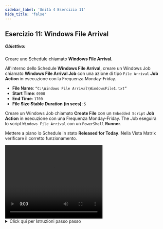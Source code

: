 ```yaml
---
sidebar_label: 'Unità 4 Esercizio 11'
hide_title: 'false'
---
```


## Esercizio 11: Windows File Arrival

##### Obiettivo:

Creare uno Schedule chiamato **Windows File Arrival**. 

All'interno dello Schedule **Windows File Arrival**, creare un Windows Job chiamato **Windows File Arrival Job** con una azione di tipo ```File Arrival``` **Job Action** in esecuzione con la Frequenza Monday-Friday.

* **File Name**: ```“C:\Windows File Arrival\WindowsFile1.txt”```
* **Start Time**: ```0900```
* **End Time**: ```1700```
* **File Size Stable Duration (in secs)**: ```5```

Creare un Windows Job chiamato **Create File** con un ```Embedded Script``` **Job Action** in esecuzione con una Frequenza Monday-Friday. The Job eseguirà lo script ```Windows_File_Arrival``` con un ```PowerShell``` **Runner**.

Mettere a piano lo Schedule in stato **Released for Today**. Nella Vista Matrix verificare il corretto funzionamento.


<div>
<video width="320" height="240" controls>
  <source src="videobasic/U4E11.mp4" type="video/mp4"></source>
Your browser does not support the video tag.
</video>
</div>

<details>

<summary>Click qui per Istruzioni passo passo</summary>

1. Aggiungere un nuovo **Schedule** chiamato **Windows File Arrival**, aggiungere **Documentation** ed usare i valori di default per lo Schedule.
2. Nel **Job Master** aggiungere un nuovo Job allo Schedule **Windows File Arrival**.
	* **Name**: Windows File Arrival Job
	* **Job Type**: ```Windows```
	* **Primary Machine**: ```SMATraining```
	* **Job Action**: ```File Arrival```
	* **User ID**: ```SMATRAINING\SMAUSER```
	* **File Name**: ```“C:\Windows File Arrival\WindowsFile1.txt”```
	* **Start Time**: ```0900```
	* **End Time**: ```1700```
	* **File Size Stable Duration (in secs)**: ```5```
3. Assegnare al Job la **Frequency** di ```Mon-Fri-N```
4. Aggiungere la **Documentation** al Job.
5. Con lo Schedule **Windows File Arrival** ancora selezionato nel **Job Master** fare clic sul pulsante **Add** nella barra strumenti di Job Master (or premere Ctrl+N) per aggiungere un nuovo Job.
	* **Name**: Create File
	* **Job Type**: ```Windows```
	* **Primary Machine**: ```SMATraining```
	* **Job Action**: ```Embedded Script```
	* **User ID**: ```SMATRAINING\SMAUSER```
	* **Script**: ```Windows_File_Arrival```
	* **Version**: ```LATEST```
	* **Runner**: ```PowerShell```
	* **Arguments**: Non digitare nulla, lasciare vuoto
	* Salvare il Job
6. Assegnare al Job la **Frequency** di ```Mon-Fri-N```
    * Assegnare al Job il **Job Build Status**, di ```On Hold```.
7. Chiudere **Schedule Master** e **Job Master**.
8. Esternamente ad OpCon verificare che la cartella : ```C:\Windows File Arrival``` esista e sia vuota.
9. Tornare alla **EM**, Mettere a piano (**Build**) lo Schedule **Windows File Arrival** in stato rilascio per la sola giornata odierna.
10. Passare and una delle Viste **Operations** .
11. Notare che **Windows File Arrival** Job è semplicemente in esecuzione.
12. Rilasciare il Job Create File Job nello Schedule **Windows File Arrival**.
13. Una volta eseguito il Job, verificare che il file sia stato creato e che entrambi i job siano terminati in **Finished OK**.

</details>